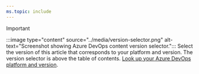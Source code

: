 ```yaml
---
ms.topic: include
---
```


> [!IMPORTANT]  
> :::image type="content" source="../media/version-selector.png" alt-text="Screenshot showing Azure DevOps content version selector.":::
> Select the version of this article that corresponds to your platform and version. The version selector is above the table of contents. [Look up your Azure DevOps platform and version](../user-guide/lookup-platform-version.md). 
